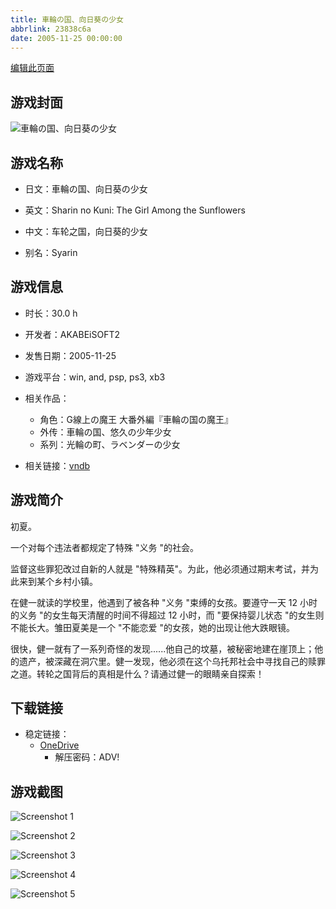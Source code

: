 ```yaml
---
title: 車輪の国、向日葵の少女
abbrlink: 23838c6a
date: 2005-11-25 00:00:00
---
```

[编辑此页面](https://github.com/ACG-3/ADV3-source/blob/main/source/_posts/games/%E8%BB%8A%E8%BC%AA%E3%81%AE%E5%9B%BD%E3%80%81%E5%90%91%E6%97%A5%E8%91%B5%E3%81%AE%E5%B0%91%E5%A5%B3.md)

## 游戏封面

![車輪の国、向日葵の少女](https://pan.timero.xyz/onedrive/img_lib_001/%E8%BB%8A%E8%BC%AA%E3%81%AE%E5%9B%BD%E3%80%81%E5%90%91%E6%97%A5%E8%91%B5%E3%81%AE%E5%B0%91%E5%A5%B3_cover.avif)


## 游戏名称

- 日文：車輪の国、向日葵の少女
- 英文：Sharin no Kuni: The Girl Among the Sunflowers
- 中文：车轮之国，向日葵的少女

- 别名：Syarin


## 游戏信息

- 时长：30.0 h
- 开发者：AKABEiSOFT2
- 发售日期：2005-11-25
- 游戏平台：win, and, psp, ps3, xb3
- 相关作品：
   - 角色：G線上の魔王 大番外編『車輪の国の魔王』
   - 外传：車輪の国、悠久の少年少女
   - 系列：光輪の町、ラベンダーの少女

- 相关链接：[vndb](https://vndb.org/v57)


## 游戏简介

初夏。  

一个对每个违法者都规定了特殊 "义务 "的社会。  

监督这些罪犯改过自新的人就是 "特殊精英"。为此，他必须通过期末考试，并为此来到某个乡村小镇。  

在健一就读的学校里，他遇到了被各种 "义务 "束缚的女孩。要遵守一天 12 小时的义务 "的女生每天清醒的时间不得超过 12 小时，而 "要保持婴儿状态 "的女生则不能长大。雏田夏美是一个 "不能恋爱 "的女孩，她的出现让他大跌眼镜。  

很快，健一就有了一系列奇怪的发现......他自己的坟墓，被秘密地建在崖顶上；他的遗产，被深藏在洞穴里。健一发现，他必须在这个乌托邦社会中寻找自己的赎罪之道。转轮之国背后的真相是什么？请通过健一的眼睛亲自探索！  




## 下载链接

- 稳定链接：
    - [OneDrive](https://pan.timero.xyz/onedrive/adv_lib_001/%E8%BB%8A%E8%BC%AA%E3%81%AE%E5%9B%BD%E3%80%81%E5%90%91%E6%97%A5%E8%91%B5%E3%81%AE%E5%B0%91%E5%A5%B3)
        - 解压密码：ADV!



## 游戏截图


![Screenshot 1](https://pan.timero.xyz/onedrive/img_lib_001/%E8%BB%8A%E8%BC%AA%E3%81%AE%E5%9B%BD%E3%80%81%E5%90%91%E6%97%A5%E8%91%B5%E3%81%AE%E5%B0%91%E5%A5%B3_Screenshot_1.avif)

![Screenshot 2](https://pan.timero.xyz/onedrive/img_lib_001/%E8%BB%8A%E8%BC%AA%E3%81%AE%E5%9B%BD%E3%80%81%E5%90%91%E6%97%A5%E8%91%B5%E3%81%AE%E5%B0%91%E5%A5%B3_Screenshot_2.avif)

![Screenshot 3](https://pan.timero.xyz/onedrive/img_lib_001/%E8%BB%8A%E8%BC%AA%E3%81%AE%E5%9B%BD%E3%80%81%E5%90%91%E6%97%A5%E8%91%B5%E3%81%AE%E5%B0%91%E5%A5%B3_Screenshot_3.avif)

![Screenshot 4](https://pan.timero.xyz/onedrive/img_lib_001/%E8%BB%8A%E8%BC%AA%E3%81%AE%E5%9B%BD%E3%80%81%E5%90%91%E6%97%A5%E8%91%B5%E3%81%AE%E5%B0%91%E5%A5%B3_Screenshot_4.avif)

![Screenshot 5](https://pan.timero.xyz/onedrive/img_lib_001/%E8%BB%8A%E8%BC%AA%E3%81%AE%E5%9B%BD%E3%80%81%E5%90%91%E6%97%A5%E8%91%B5%E3%81%AE%E5%B0%91%E5%A5%B3_Screenshot_5.avif)

